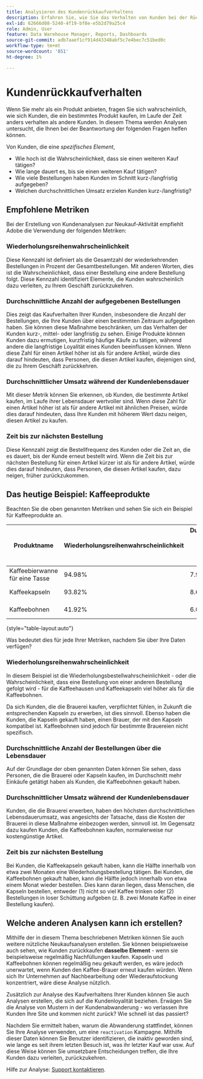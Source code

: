 ```yaml
---
title: Analysieren des Kundenrückkaufverhaltens
description: Erfahren Sie, wie Sie das Verhalten von Kunden bei der Rücknahme analysieren.
exl-id: 62666d08-5240-4f19-bf8e-e5b2d79a25c4
role: Admin, User
feature: Data Warehouse Manager, Reports, Dashboards
source-git-commit: adb7aaef1cf914d43348abf5c7e4bec7c51bed0c
workflow-type: tm+mt
source-wordcount: '851'
ht-degree: 1%

---
```


# Kundenrückkaufverhalten

Wenn Sie mehr als ein Produkt anbieten, fragen Sie sich wahrscheinlich, wie sich Kunden, die ein bestimmtes Produkt kaufen, im Laufe der Zeit anders verhalten als andere Kunden. In diesem Thema werden Analysen untersucht, die Ihnen bei der Beantwortung der folgenden Fragen helfen können.

Von Kunden, die eine *spezifisches Element*,

* Wie hoch ist die Wahrscheinlichkeit, dass sie einen weiteren Kauf tätigen?
* Wie lange dauert es, bis sie einen weiteren Kauf tätigen?
* Wie viele Bestellungen haben Kunden im Schnitt kurz-/langfristig aufgegeben?
* Welchen durchschnittlichen Umsatz erzielen Kunden kurz-/langfristig?

## Empfohlene Metriken

Bei der Erstellung von Kundenanalysen zur Neukauf-Aktivität empfiehlt Adobe die Verwendung der folgenden Metriken:

### Wiederholungsreihenwahrscheinlichkeit

Diese Kennzahl ist definiert als die Gesamtzahl der wiederkehrenden Bestellungen in Prozent der Gesamtbestellungen. Mit anderen Worten, dies ist die Wahrscheinlichkeit, dass einer Bestellung eine andere Bestellung folgt. Diese Kennzahl identifiziert Elemente, die Kunden wahrscheinlich dazu verleiten, zu Ihrem Geschäft zurückzukehren.

### Durchschnittliche Anzahl der aufgegebenen Bestellungen

Dies zeigt das Kaufverhalten Ihrer Kunden, insbesondere die Anzahl der Bestellungen, die Ihre Kunden über einen bestimmten Zeitraum aufgegeben haben. Sie können diese Maßnahme beschränken, um das Verhalten der Kunden kurz-, mittel- oder langfristig zu sehen. Einige Produkte können Kunden dazu ermutigen, kurzfristig häufige Käufe zu tätigen, während andere die langfristige Loyalität eines Kunden beeinflussen können. Wenn diese Zahl für einen Artikel höher ist als für andere Artikel, würde dies darauf hindeuten, dass Personen, die diesen Artikel kaufen, diejenigen sind, die zu Ihrem Geschäft zurückkehren.

### Durchschnittlicher Umsatz während der Kundenlebensdauer

Mit dieser Metrik können Sie erkennen, ob Kunden, die bestimmte Artikel kaufen, im Laufe ihrer Lebensdauer wertvoller sind. Wenn diese Zahl für einen Artikel höher ist als für andere Artikel mit ähnlichen Preisen, würde dies darauf hindeuten, dass Ihre Kunden mit höherem Wert dazu neigen, diesen Artikel zu kaufen.

### Zeit bis zur nächsten Bestellung

Diese Kennzahl zeigt die Bestellfrequenz des Kunden oder die Zeit an, die es dauert, bis der Kunde erneut bestellt wird. Wenn die Zeit bis zur nächsten Bestellung für einen Artikel kürzer ist als für andere Artikel, würde dies darauf hindeuten, dass Personen, die diesen Artikel kaufen, dazu neigen, früher zurückzukommen.

## Das heutige Beispiel: Kaffeeprodukte

Beachten Sie die oben genannten Metriken und sehen Sie sich ein Beispiel für Kaffeeprodukte an.

| **Produktname** | **Wiederholungsreihenwahrscheinlichkeit** | **Durchschnittliche Anzahl der Bestellungen über die Lebensdauer** | **Durchschnittlicher Umsatz während der Lebensdauer** | **Mittlere Zeit bis nächste Bestellung** |
|-----|-----|-----|-----|-----|
| Kaffeebierwanne für eine Tasse | 94.98% | 7.92 | $549.82 | 57.01 Tage |
| Kaffeekapseln | 93.82% | 8.68 | $479.98 | 63.48 Tage |
| Kaffeebohnen | 41.92% | 6.07 | $99.82 | 27.31 Tage |

{style="table-layout:auto"}

Was bedeutet dies für jede Ihrer Metriken, nachdem Sie über Ihre Daten verfügen?

### Wiederholungsreihenwahrscheinlichkeit

In diesem Beispiel ist die Wiederholungsbestellwahrscheinlichkeit - oder die Wahrscheinlichkeit, dass eine Bestellung von einer anderen Bestellung gefolgt wird - für die Kaffeehausen und Kaffeekapseln viel höher als für die Kaffeebohnen.

Da sich Kunden, die die Brauerei kaufen, verpflichtet fühlen, in Zukunft die entsprechenden Kapseln zu erwerben, ist dies sinnvoll. Ebenso haben die Kunden, die Kapseln gekauft haben, einen Brauer, der mit den Kapseln kompatibel ist. Kaffeebohnen sind jedoch für bestimmte Brauereien nicht spezifisch.

### Durchschnittliche Anzahl der Bestellungen über die Lebensdauer

Auf der Grundlage der oben genannten Daten können Sie sehen, dass Personen, die die Brauerei oder Kapseln kaufen, im Durchschnitt mehr Einkäufe getätigt haben als Kunden, die Kaffeebohnen gekauft haben.

### Durchschnittlicher Umsatz während der Kundenlebensdauer

Kunden, die die Brauerei erwerben, haben den höchsten durchschnittlichen Lebensdauerumsatz, was angesichts der Tatsache, dass die Kosten der Brauerei in diese Maßnahme einbezogen werden, sinnvoll ist. Im Gegensatz dazu kaufen Kunden, die Kaffeebohnen kaufen, normalerweise nur kostengünstige Artikel.

### Zeit bis zur nächsten Bestellung

Bei Kunden, die Kaffeekapseln gekauft haben, kann die Hälfte innerhalb von etwa zwei Monaten eine Wiederholungsbestellung tätigen. Bei Kunden, die Kaffeebohnen gekauft haben, kann die Hälfte jedoch innerhalb von etwa einem Monat wieder bestellen. Dies kann daran liegen, dass Menschen, die Kapseln bestellen, entweder (1) nicht so viel Kaffee trinken oder (2) Bestellungen in loser Schüttung aufgeben (z. B. zwei Monate Kaffee in einer Bestellung kaufen).

## Welche anderen Analysen kann ich erstellen?

Mithilfe der in diesem Thema beschriebenen Metriken können Sie auch weitere nützliche Neukaufsanalysen erstellen. Sie können beispielsweise auch sehen, wie Kunden zurückkaufen **dasselbe Element** - wenn sie beispielsweise regelmäßig Nachfüllungen kaufen. Kapseln und Kaffeebohnen können regelmäßig neu gekauft werden, es wäre jedoch unerwartet, wenn Kunden den Kaffee-Brauer erneut kaufen würden. Wenn sich Ihr Unternehmen auf Nachbearbeitung oder Wiederaufstockung konzentriert, wäre diese Analyse nützlich.

Zusätzlich zur Analyse des Kaufverhaltens Ihrer Kunden können Sie auch Analysen erstellen, die sich auf die Kundenloyalität beziehen. Erwägen Sie die Analyse von Mustern in der Kundenabwanderung - wo verlassen Ihre Kunden Ihre Site und kommen nicht zurück? Wie schnell ist das passiert?

Nachdem Sie ermittelt haben, warum die Abwanderung stattfindet, können Sie Ihre Analyse verwenden, um eine `reactivation` Kampagne. Mithilfe dieser Daten können Sie Benutzer identifizieren, die inaktiv geworden sind, wie lange es seit ihrem letzten Besuch ist, was ihr letzter Kauf war usw. Auf diese Weise können Sie umsetzbare Entscheidungen treffen, die Ihre Kunden dazu verleiten, zurückzukehren.

Hilfe zur Analyse: [Support kontaktieren](https://experienceleague.adobe.com/docs/commerce-knowledge-base/kb/troubleshooting/miscellaneous/mbi-service-policies.html).
